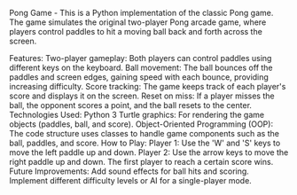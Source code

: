 Pong Game - This is a Python implementation of the classic Pong game. The game simulates the original two-player Pong arcade game, where players control paddles to hit a moving ball back and forth across the screen.

Features:
  Two-player gameplay: Both players can control paddles using different keys on the keyboard.
  Ball movement: The ball bounces off the paddles and screen edges, gaining speed with each bounce, providing increasing difficulty.
  Score tracking: The game keeps track of each player's score and displays it on the screen.
  Reset on miss: If a player misses the ball, the opponent scores a point, and the ball resets to the center.
Technologies Used:
  Python 3
  Turtle graphics: For rendering the game objects (paddles, ball, and score).
  Object-Oriented Programming (OOP): The code structure uses classes to handle game components such as the ball, paddles, and score.
How to Play:
  Player 1: Use the 'W' and 'S' keys to move the left paddle up and down.
  Player 2: Use the arrow keys to move the right paddle up and down.
  The first player to reach a certain score wins.
Future Improvements:
  Add sound effects for ball hits and scoring.
  Implement different difficulty levels or AI for a single-player mode.
